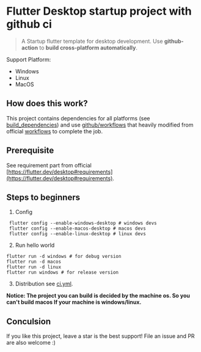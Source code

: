 # Flutter Desktop startup project with github ci

> A Startup flutter template for desktop development. Use **github-action** to **build cross-platform automatically**.

Support Platform:
- Windows
- Linux
- MacOS

## How does this work?
This project contains dependencies for all platforms (see [build_dependencies](build_dependencies)) and use [github/workflows](.github/workflows) that heavily modified from official [workflows](https://github.com/google/flutter-desktop-embedding/blob/master/.github/workflows/ci.yml) to complete the job.

## Prerequisite
See requirement part from official [https://flutter.dev/desktop#requirements](https://flutter.dev/desktop#requirements).

## Steps to beginners
1. Config
```
 flutter config --enable-windows-desktop # windows devs
 flutter config --enable-macos-desktop # macos devs
 flutter config --enable-linux-desktop # linux devs
```
2. Run hello world
```
flutter run -d windows # for debug version
flutter run -d macos
flutter run -d linux
flutter run windows # for release version 
```
3. Distribution
see [ci.yml](.github/workflows/ci.yml).

**Notice: The project you can build is decided by the machine os. So you can't build macos If your machine is windows/linux.**

## Conculsion
If you like this project, leave a star is the best support! File an issue and PR are also welcome :)
